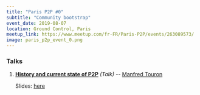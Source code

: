 ```yaml
---
title: "Paris P2P #0"
subtitle: "Community bootstrap"
event_date: 2019-08-07
location: Ground Control, Paris
meetup_link: https://www.meetup.com/fr-FR/Paris-P2P/events/263089573/
image: paris_p2p_event_0.png
---
```


### <i class="far fa-presentation"></i>Talks

1. **[History and current state of P2P](https://github.com/parisp2p/community/issues/16)** _(Talk)_ -- [Manfred Touron](https://manfred.life)

    Slides: [here](https://manfred.life/history-p2p-presentation)
